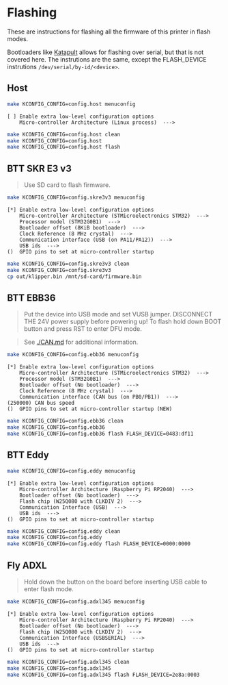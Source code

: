 # Flashing

These are instructions for flashing all the firmware of this printer in flash modes.

Bootloaders like [Katapult](https://github.com/Arksine/katapult) allows for flashing over serial,
but that is not covered here. The instrutions are the same, except the FLASH_DEVICE instrutions
`/dev/serial/by-id/<device>`.

## Host

```bash
make KCONFIG_CONFIG=config.host menuconfig
```

```menuconfig
[ ] Enable extra low-level configuration options
    Micro-controller Architecture (Linux process)  --->
```

```bash
make KCONFIG_CONFIG=config.host clean
make KCONFIG_CONFIG=config.host
make KCONFIG_CONFIG=config.host flash
```

## BTT SKR E3 v3

> Use SD card to flash firmware.

```bash
make KCONFIG_CONFIG=config.skre3v3 menuconfig
```

```menuconfig
[*] Enable extra low-level configuration options
    Micro-controller Architecture (STMicroelectronics STM32)  --->
    Processor model (STM32G0B1)  --->
    Bootloader offset (8KiB bootloader)  --->
    Clock Reference (8 MHz crystal)  --->
    Communication interface (USB (on PA11/PA12))  --->
    USB ids  --->
()  GPIO pins to set at micro-controller startup
```

```bash
make KCONFIG_CONFIG=config.skre3v3 clean
make KCONFIG_CONFIG=config.skre3v3
cp out/klipper.bin /mnt/sd-card/firmware.bin
```

## BTT EBB36

> Put the device into USB mode and set VUSB jumper.
> DISCONNECT THE 24V power supply before powering up!
> To flash hold down BOOT button and press RST to enter DFU mode.

> See [./CAN.md](CANBus) for additional information.

```bash
make KCONFIG_CONFIG=config.ebb36 menuconfig
```

```menuconfig
[*] Enable extra low-level configuration options
    Micro-controller Architecture (STMicroelectronics STM32)  --->
    Processor model (STM32G0B1)  --->
    Bootloader offset (No bootloader)  --->
    Clock Reference (8 MHz crystal)  --->
    Communication interface (CAN bus (on PB0/PB1))  --->
(250000) CAN bus speed
()  GPIO pins to set at micro-controller startup (NEW)
```

```bash
make KCONFIG_CONFIG=config.ebb36 clean
make KCONFIG_CONFIG=config.ebb36
make KCONFIG_CONFIG=config.ebb36 flash FLASH_DEVICE=0483:df11
```

## BTT Eddy

```bash
make KCONFIG_CONFIG=config.eddy menuconfig
```

```menuconfig
[*] Enable extra low-level configuration options
    Micro-controller Architecture (Raspberry Pi RP2040)  --->
    Bootloader offset (No bootloader)  --->
    Flash chip (W25Q080 with CLKDIV 2)  --->
    Communication Interface (USB)  --->
    USB ids  --->
()  GPIO pins to set at micro-controller startup
```

```bash
make KCONFIG_CONFIG=config.eddy clean
make KCONFIG_CONFIG=config.eddy
make KCONFIG_CONFIG=config.eddy flash FLASH_DEVICE=0000:0000
```

## Fly ADXL

> Hold down the button on the board before inserting USB cable to enter flash mode.

```bash
make KCONFIG_CONFIG=config.adxl345 menuconfig
```

```menuconfig
[*] Enable extra low-level configuration options
    Micro-controller Architecture (Raspberry Pi RP2040)  --->
    Bootloader offset (No bootloader)  --->
    Flash chip (W25Q080 with CLKDIV 2)  --->
    Communication Interface (USBSERIAL)  --->
    USB ids  --->
()  GPIO pins to set at micro-controller startup
```

```bash
make KCONFIG_CONFIG=config.adxl345 clean
make KCONFIG_CONFIG=config.adxl345
make KCONFIG_CONFIG=config.adxl345 flash FLASH_DEVICE=2e8a:0003
```
